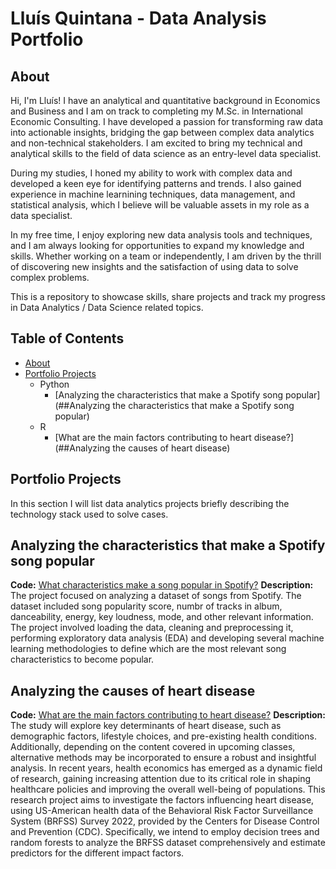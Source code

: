 # Lluís Quintana - Data Analysis Portfolio
## About
Hi, I'm Lluís! I have an analytical and quantitative background in Economics and Business and I am on track to completing my M.Sc. in International Economic Consulting. I have developed a passion for transforming raw data into actionable insights, bridging the gap between complex data analytics and non-technical stakeholders. I am excited to bring my technical and analytical skills to the field of data science as an entry-level data specialist.

During my studies, I honed my ability to work with complex data and developed a keen eye for identifying patterns and trends. I also gained experience in machine learnining techniques, data management, and statistical analysis, which I believe will be valuable assets in my role as a data specialist.

In my free time, I enjoy exploring new data analysis tools and techniques, and I am always looking for opportunities to expand my knowledge and skills. Whether working on a team or independently, I am driven by the thrill of discovering new insights and the satisfaction of using data to solve complex problems.

This is a repository to showcase skills, share projects and track my progress in Data Analytics / Data Science related topics.

## Table of Contents
- [About](#about)
- [Portfolio Projects](#portfolio_projects)
  - Python
    - [Analyzing the characteristics that make a Spotify song popular](##Analyzing the characteristics that make a Spotify song popular)
  - R
    - [What are the main factors contributing to heart disease?](##Analyzing the causes of heart disease)

## Portfolio Projects
In this section I will list data analytics projects briefly describing the technology stack used to solve cases.

## Analyzing the characteristics that make a Spotify song popular
**Code:** [What characteristics make a song popular in Spotify?](https://github.com/LluisQN/Data-Analysis-Portfolio/blob/main/Spotify%20popularity.ipynb)
**Description:** The project focused on analyzing a dataset of songs from Spotify. The dataset included song popularity score, numbr of tracks in album, danceability, energy, key loudness, mode, and other relevant information. The project involved loading the data, cleaning and preprocessing it, performing exploratory data analysis (EDA) and developing several machine learning methodologies to define which are the most relevant song characteristics to become popular.

## Analyzing the causes of heart disease
**Code:** [What are the main factors contributing to heart disease?](https://github.com/LluisQN/Data-Analysis-Portfolio/blob/main/Predicting%20Heart%20Disease.Rmd)
**Description:** The study will explore key determinants of heart disease, such as demographic factors, lifestyle choices, and pre-existing health conditions. Additionally, depending on the content covered in upcoming classes, alternative methods may be incorporated to ensure a robust and insightful analysis. In recent years, health economics has emerged as a dynamic field of research, gaining increasing attention due to its critical role in shaping healthcare policies and improving the overall well-being of populations. This research project aims to investigate the factors influencing heart disease, using US-American health data of the Behavioral Risk Factor Surveillance System (BRFSS) Survey 2022, provided by the Centers for Disease Control and Prevention (CDC). Specifically, we intend to employ decision trees and random forests to analyze the BRFSS dataset comprehensively and estimate predictors for the different impact factors.


